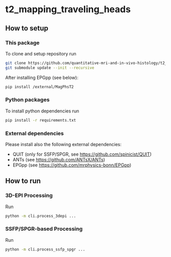 # t2_mapping_traveling_heads

## How to setup
### This package
To clone and setup repository run
```bash
git clone https://github.com/quantitative-mri-and-in-vivo-histology/t2_mapping_traveling_heads.git
git submodule update --init --recursive
```
After installing EPGpp (see below):
```bash
pip install /external/MagPhsT2
```

### Python packages
To install python dependencies run
```bash
pip install -r requirements.txt
```

### External dependencies
Please install also the following external dependencies:
- QUIT (only for SSFP/SPGR, see https://github.com/spinicist/QUIT)
- ANTs (see https://github.com/ANTsX/ANTs)
- EPGpp (see https://github.com/mrphysics-bonn/EPGpp)

## How to run
### 3D-EPI Processing
Run
```bash
python -m cli.process_3depi ...
```
### SSFP/SPGR-based Processing
Run
```bash
python -m cli.process_ssfp_spgr ...
```

